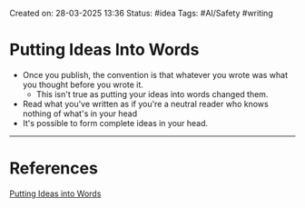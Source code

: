 Created on: 28-03-2025 13:36
Status: #idea
Tags: #AI/Safety #writing
# Putting Ideas Into Words
- Once you publish, the convention is that whatever you wrote was what you thought before you wrote it. 
	- This isn't true as putting your ideas into words changed them.
- Read what you've written as if you're a neutral reader who knows nothing of what's in your head
- It's possible to form complete ideas in your head.




-----------------
# References
[Putting Ideas into Words](https://paulgraham.com/words.html)